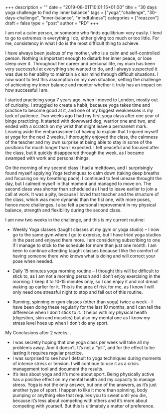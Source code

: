 +++
description = ""
date = "2019-08-01T10:01:15+01:00"
title = "30 days yoga challenge to find my inner balance"
tags = ["yoga","challenge", "30-days-challenge", "inner-balance", "mindfulness"]
categories = ["reazzon"]
draft = false
type = "post"
author = "RD"
+++

I am not a calm person, or someone who finds equilibrium very easily. I tend to go to extremes in everything I do, either giving too much or too little. For me, consistency in what I do is the most difficult thing to achieve.

I have always been jealous of my mother, who is a calm and self-controlled person. Nothing is important enough to disturb her inner peace, or lose sleep over it. Throughout her career and personal life, my mum has been very successful at everything she wanted to do, and I always suspected it was due to her ability to maintain a clear mind through difficult situations. I now want to test this assumption on my own situation, setting the challenge of achieving my inner balance and monitor whether it truly has an impact on how successful I am.

I started practicing yoga 7 years ago, when I moved to London, mostly out of curiosity. I struggled to create a habit, because yoga takes time and practice to become good at it, and one of my biggest weaknesses is my lack of patience. Two weeks ago I had my first yoga class after one year of binge practicing.  It started with downward dog, warrior one and two, and ended with a scratch on my wrist that might leave a permanent mark. Leaving aside the embarrassment of having to explain that I injured myself at yoga for the next 2 weeks, I thoroughly enjoyed the class, the calmness of the teacher and my own surprise at being able to stay in some of the positions for much longer than I expected. I felt peaceful and focused after the class, but it quickly disappeared through the week, as I became swamped with work and personal things.

On the morning of my second class I had a meltdown, and I surprisingly found myself applying Yoga techniques to calm down (taking deep breaths and focusing on my breathing pace). I continued to feel unease throught the day, but I calmed myself in that moment and managed to move on. 
The second class was shorter than scheduled as I had to leave earlier to join a call at work. It was a pity, because I loved that teacher and the structure of the class, which was more dynamic than the fist one, with more poses, hence more challenges. I also felt a personal improvement in my physical balance, strength and flexibility during the second class.

I am now two weeks in the challenge, and this is my current routine:

* Weekly Yoga classes (taught classes at my gym or yoga studio) – I now go to the same gym where I go to exercise, but I have tried yoga studios in the past and enjoyed them more. I am considering subscribing to one if I manage to stick to the schedule for more than just one month. I am keen to continue attending taught classes because I like the comfort of having someone there who knows what is doing and will correct your pose when needed.

* Daily 15 minutes yoga morning routine – I thought this will be difficult to stick to, as I am not a morning person and I don’t enjoy exercising in the morning. I keep it to 10-15 minutes only, so I can enjoy it and not dread waking up earlier for it. This is the area of risk for me, as I know I will only need one stressful night to stop and fall out of this routine.

* Running, spinning or gym classes (other than yoga) twice a week – I have been doing these regularly for the last 10 months, and I can tell the difference when I don’t stick to it. It helps with my physical health (digestion, skin and muscles) but also my mental one as I know my stress level hoes up when I don’t do any sport.

My Conclusions after 2 weeks…

* I was secretly hoping that one yoga class per week will take all my problems away. And it doesn’t. It’s not a “pill”, and for the effect to be lasting it requires regular practice.
* I was surprised to see how I default to yoga techniques during moments of intense stress or tension. I will continue to use it as a crisis management tool and document the results.
* It’s less about yoga and it’s more about sport.  Being physically active has a positive effect on my mental health and my capacity to manage stress. Yoga is not the only answer, but one of the answers, as  it’s just another type of sport. I happen to like it more than spinning, body pumping or anything else that requires you to sweat until you die, because it’s less about competing with others and it’s more about competing with yourself. But this is ultimately a matter of preference.